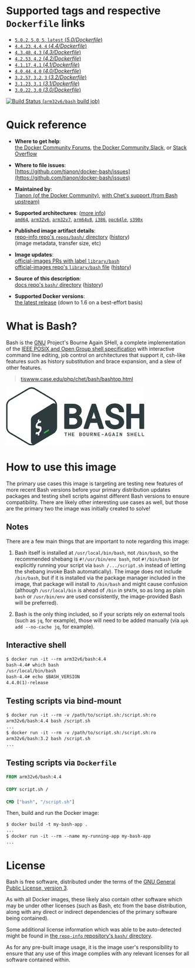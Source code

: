 <!--

********************************************************************************

WARNING:

    DO NOT EDIT "bash/README.md"

    IT IS AUTO-GENERATED

    (from the other files in "bash/" combined with a set of templates)

********************************************************************************

-->

# Supported tags and respective `Dockerfile` links

-	[`5.0.2`, `5.0`, `5`, `latest` (*5.0/Dockerfile*)](https://github.com/tianon/docker-bash/blob/38a2a9828a6916afcb05663fd5db950afaf4c17d/5.0/Dockerfile)
-	[`4.4.23`, `4.4`, `4` (*4.4/Dockerfile*)](https://github.com/tianon/docker-bash/blob/38a2a9828a6916afcb05663fd5db950afaf4c17d/4.4/Dockerfile)
-	[`4.3.48`, `4.3` (*4.3/Dockerfile*)](https://github.com/tianon/docker-bash/blob/38a2a9828a6916afcb05663fd5db950afaf4c17d/4.3/Dockerfile)
-	[`4.2.53`, `4.2` (*4.2/Dockerfile*)](https://github.com/tianon/docker-bash/blob/38a2a9828a6916afcb05663fd5db950afaf4c17d/4.2/Dockerfile)
-	[`4.1.17`, `4.1` (*4.1/Dockerfile*)](https://github.com/tianon/docker-bash/blob/38a2a9828a6916afcb05663fd5db950afaf4c17d/4.1/Dockerfile)
-	[`4.0.44`, `4.0` (*4.0/Dockerfile*)](https://github.com/tianon/docker-bash/blob/38a2a9828a6916afcb05663fd5db950afaf4c17d/4.0/Dockerfile)
-	[`3.2.57`, `3.2`, `3` (*3.2/Dockerfile*)](https://github.com/tianon/docker-bash/blob/38a2a9828a6916afcb05663fd5db950afaf4c17d/3.2/Dockerfile)
-	[`3.1.23`, `3.1` (*3.1/Dockerfile*)](https://github.com/tianon/docker-bash/blob/38a2a9828a6916afcb05663fd5db950afaf4c17d/3.1/Dockerfile)
-	[`3.0.22`, `3.0` (*3.0/Dockerfile*)](https://github.com/tianon/docker-bash/blob/38a2a9828a6916afcb05663fd5db950afaf4c17d/3.0/Dockerfile)

[![Build Status](https://doi-janky.infosiftr.net/job/multiarch/job/arm32v6/job/bash/badge/icon) (`arm32v6/bash` build job)](https://doi-janky.infosiftr.net/job/multiarch/job/arm32v6/job/bash/)

# Quick reference

-	**Where to get help**:  
	[the Docker Community Forums](https://forums.docker.com/), [the Docker Community Slack](https://blog.docker.com/2016/11/introducing-docker-community-directory-docker-community-slack/), or [Stack Overflow](https://stackoverflow.com/search?tab=newest&q=docker)

-	**Where to file issues**:  
	[https://github.com/tianon/docker-bash/issues](https://github.com/tianon/docker-bash/issues)

-	**Maintained by**:  
	[Tianon (of the Docker Community)](https://github.com/tianon/docker-bash), [with Chet's support (from Bash upstream)](https://github.com/docker-library/official-images/pull/2217#issue-181031192)

-	**Supported architectures**: ([more info](https://github.com/docker-library/official-images#architectures-other-than-amd64))  
	[`amd64`](https://hub.docker.com/r/amd64/bash/), [`arm32v6`](https://hub.docker.com/r/arm32v6/bash/), [`arm32v7`](https://hub.docker.com/r/arm32v7/bash/), [`arm64v8`](https://hub.docker.com/r/arm64v8/bash/), [`i386`](https://hub.docker.com/r/i386/bash/), [`ppc64le`](https://hub.docker.com/r/ppc64le/bash/), [`s390x`](https://hub.docker.com/r/s390x/bash/)

-	**Published image artifact details**:  
	[repo-info repo's `repos/bash/` directory](https://github.com/docker-library/repo-info/blob/master/repos/bash) ([history](https://github.com/docker-library/repo-info/commits/master/repos/bash))  
	(image metadata, transfer size, etc)

-	**Image updates**:  
	[official-images PRs with label `library/bash`](https://github.com/docker-library/official-images/pulls?q=label%3Alibrary%2Fbash)  
	[official-images repo's `library/bash` file](https://github.com/docker-library/official-images/blob/master/library/bash) ([history](https://github.com/docker-library/official-images/commits/master/library/bash))

-	**Source of this description**:  
	[docs repo's `bash/` directory](https://github.com/docker-library/docs/tree/master/bash) ([history](https://github.com/docker-library/docs/commits/master/bash))

-	**Supported Docker versions**:  
	[the latest release](https://github.com/docker/docker-ce/releases/latest) (down to 1.6 on a best-effort basis)

# What is Bash?

Bash is the [GNU](http://www.gnu.org/) Project's Bourne Again SHell, a complete implementation of the [IEEE POSIX and Open Group shell specification](http://www.opengroup.org/onlinepubs/9699919799/nfindex.html) with interactive command line editing, job control on architectures that support it, csh-like features such as history substitution and brace expansion, and a slew of other features.

> [tiswww.case.edu/php/chet/bash/bashtop.html](https://tiswww.case.edu/php/chet/bash/bashtop.html)

![logo](https://raw.githubusercontent.com/docker-library/docs/5cb6fef6ed317e5af7e1e14e64c18c2b81657e81/bash/logo.png)

# How to use this image

The primary use cases this image is targeting are testing new features of more recent Bash versions before your primary distribution updates packages and testing shell scripts against different Bash versions to ensure compatibility. There are likely other interesting use cases as well, but those are the primary two the image was initially created to solve!

## Notes

There are a few main things that are important to note regarding this image:

1.	Bash itself is installed at `/usr/local/bin/bash`, not `/bin/bash`, so the recommended shebang is `#!/usr/bin/env bash`, not `#!/bin/bash` (or explicitly running your script via `bash /.../script.sh` instead of letting the shebang invoke Bash automatically). The image does not include `/bin/bash`, but if it is installed via the package manager included in the image, that package will install to `/bin/bash` and might cause confusion (although `/usr/local/bin` is ahead of `/bin` in `$PATH`, so as long as plain `bash` or `/usr/bin/env` are used consistently, the image-provided Bash will be preferred).

2.	Bash is the only thing included, so if your scripts rely on external tools (such as `jq`, for example), those will need to be added manually (via `apk add --no-cache jq`, for example).

## Interactive shell

```console
$ docker run -it --rm arm32v6/bash:4.4
bash-4.4# which bash
/usr/local/bin/bash
bash-4.4# echo $BASH_VERSION
4.4.0(1)-release
```

## Testing scripts via bind-mount

```console
$ docker run -it --rm -v /path/to/script.sh:/script.sh:ro arm32v6/bash:4.4 bash /script.sh
...
$ docker run -it --rm -v /path/to/script.sh:/script.sh:ro arm32v6/bash:3.2 bash /script.sh
...
```

## Testing scripts via `Dockerfile`

```dockerfile
FROM arm32v6/bash:4.4

COPY script.sh /

CMD ["bash", "/script.sh"]
```

Then, build and run the Docker image:

```console
$ docker build -t my-bash-app .
...
$ docker run -it --rm --name my-running-app my-bash-app
...
```

# License

Bash is free software, distributed under the terms of the [GNU General Public License, version 3](http://www.gnu.org/licenses/gpl.html).

As with all Docker images, these likely also contain other software which may be under other licenses (such as Bash, etc from the base distribution, along with any direct or indirect dependencies of the primary software being contained).

Some additional license information which was able to be auto-detected might be found in [the `repo-info` repository's `bash/` directory](https://github.com/docker-library/repo-info/tree/master/repos/bash).

As for any pre-built image usage, it is the image user's responsibility to ensure that any use of this image complies with any relevant licenses for all software contained within.
